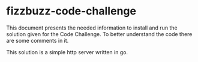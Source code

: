 # fizzbuzz-code-challenge

This document presents the needed information to install and run the solution given for the Code Challenge. To better
understand the code there are some comments in it.

This solution is a simple http server written in go.
